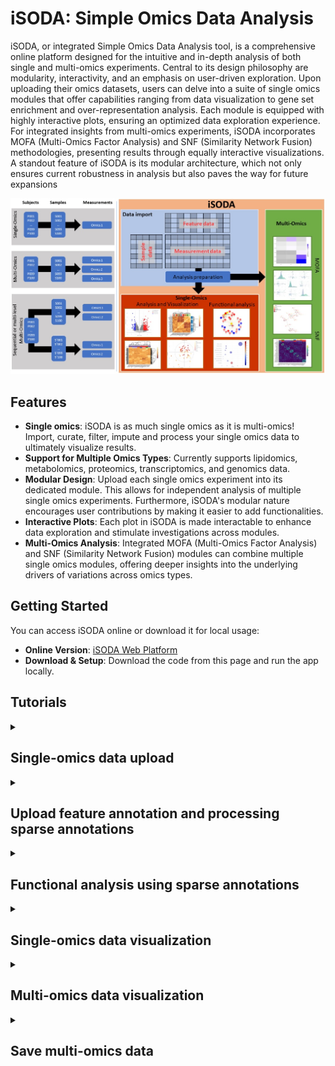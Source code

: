 # iSODA: Simple Omics Data Analysis

iSODA, or integrated Simple Omics Data Analysis tool, is a comprehensive online platform designed for the intuitive and in-depth analysis of both single and multi-omics experiments. Central to its design philosophy are modularity, interactivity, and an emphasis on user-driven exploration. Upon uploading their omics datasets, users can delve into a suite of single omics modules that offer capabilities ranging from data visualization to gene set enrichment and over-representation analysis. Each module is equipped with highly interactive plots, ensuring an optimized data exploration experience. For integrated insights from multi-omics experiments, iSODA incorporates MOFA (Multi-Omics Factor Analysis) and SNF (Similarity Network Fusion) methodologies, presenting results through equally interactive visualizations. A standout feature of iSODA is its modular architecture, which not only ensures current robustness in analysis but also paves the way for future expansions

![SODA Overview](./man/figures/graphical_abstract.jpg)

## Features

- **Single omics**: iSODA is as much single omics as it is multi-omics! Import, curate, filter, impute and process your single omics data to ultimately visualize results.
- **Support for Multiple Omics Types**: Currently supports lipidomics, metabolomics, proteomics, transcriptomics, and genomics data.
- **Modular Design**: Upload each single omics experiment into its dedicated module. This allows for independent analysis of multiple single omics experiments. Furthermore, iSODA's modular nature encourages user contributions by making it easier to add functionalities.
- **Interactive Plots**: Each plot in iSODA is made interactable to enhance data exploration and stimulate investigations across modules.
- **Multi-Omics Analysis**: Integrated MOFA (Multi-Omics Factor Analysis) and SNF (Similarity Network Fusion) modules can combine multiple single omics modules, offering deeper insights into the underlying drivers of variations across omics types.


## Getting Started

You can access iSODA online or download it for local usage:

- **Online Version**: [iSODA Web Platform](http://isoda.online/)
- **Download & Setup**: Download the code from this page and run the app locally.

## Tutorials

<details>
  <summary><h2>Single-omics data upload</h2></summary>  
    
  https://github.com/user-attachments/assets/cef3de8c-9362-4585-a7ee-155b55132e0c
</details>

<details>
  <summary><h2>Upload feature annotation and processing sparse annotations </h2></summary>
  In addition to the samples and measurement tables, feature annotations can also be uploaded. These can be used to color features on plots, filtering etc... 
  - Sparse annotations are character-delimited features stored within a feature annotation column (often delimited using the pipe "|" character).
  - These can be processed in iSODA using the Sparse annotations section in the features tab.
  - They can then be used in plots like the volcano plot. Selecting one sparse annotation will show which features are associated to that annotation.
  - Selecting multiple sparse annotations will color the features according to the number of these sparse annotations they are associated with.
  - They can also be used in functional analysis.  
  
  https://github.com/user-attachments/assets/7b6a1856-eb0c-4d61-9cb9-c98912391f37
</details>

<details>
  <summary><h2>Functional analysis using sparse annotations </h2></summary>
  The sparse annotations generated in the previous section can be used in functional analysis (enrichment or over-representation). This will give access to the corresponding plots.
  
  https://github.com/user-attachments/assets/c30131f6-0850-4f9f-b337-87cab3dabda4
</details>

<details>
  <summary><h2>Single-omics data visualization </h2></summary>
  Once uploaded, the data can be visualized via the multiple available interactive plots. Up to four plots can be displayed simultaneously and the parameters for each plot can be accessed on the associated sidebars. Parameters include:  
  - Input settings: tables, samples or feature groups to use
  - Data settings: statistics and filtering to apply
  - Aesthetic settings: color palettes, marker size, font size
  - Output settings: image format, table downloads
   
   https://github.com/user-attachments/assets/c7eef5a4-acec-4c88-90d3-47e751259a65
</details>

<details>
  <summary><h2>Multi-omics data visualization </h2></summary>
  With multiple single-omics instances active, the multi-omics modules can be used. These include:  
  - MOFA (Multi-Omics Factor Analysis)
  - SNF (Similarity Fusion Network)  
  These each come with their own visualizations and the whole process can be saved as a miSODA file.   
  
  https://github.com/user-attachments/assets/e751471d-81e1-48db-b363-55f85db28bda
</details>

<details>
  <summary><h2>Save multi-omics data </h2></summary>
  Multiple single-omics instances and also the multi-omics sessions can be saved in the Home menu in the Save section. The data can be stored two ways:  
  - Local user-side download as a miSODA file  
  - Server-side UUID storage  
  Both of these can be used to reload the data on the app. For the UUID, the code can be supplied to restore the instances and more conveniently shared with other users. In both cases, the miSODA file can be annotated with some descriptors which can be previewed before loading the actual data.     
  
  https://github.com/user-attachments/assets/e751471d-81e1-48db-b363-55f85db28bda
</details>


